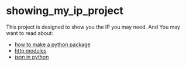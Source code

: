 # showing_my_ip_project
This project is designed to show you the IP you may need.
And You may want to read about:
- [how to make a python package](https://www.tutorialsteacher.com/python/python-package)
- [http modules](https://docs.python.org/3/library/http.html)
- [json in python](https://www.w3schools.com/python/python_json.asp)
